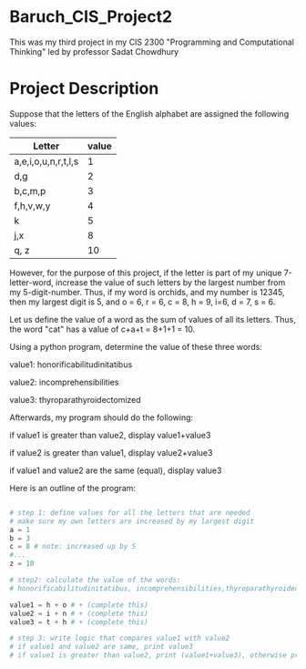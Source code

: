 # Baruch_CIS_Project2
This was my third project in my CIS 2300 "Programming and Computational Thinking" led by professor Sadat Chowdhury

# Project Description

Suppose that the letters of the English alphabet are assigned the following values: 

| Letter              | value |
|---------------------|-------|
| a,e,i,o,u,n,r,t,l,s | 1     |
| d,g                 | 2     |
| b,c,m,p             | 3     |
| f,h,v,w,y           | 4     |
| k                   | 5     |
| j,x                 | 8     |
| q, z                | 10    |


However, for the purpose of this project, if the letter is part of my unique 7-letter-word, increase the value of such letters by the largest number from my 5-digit-number. Thus, if my word is orchids, and my number is 12345, then my largest digit is 5, and o = 6, r = 6, c = 8, h = 9, i=6, d = 7, s = 6.

Let us define the value of a word as the sum of values of all its letters. Thus, the word "cat" has a value of c+a+t = 8+1+1 = 10.

Using a python program, determine the value of these three words:

value1: honorificabilitudinitatibus


value2: incomprehensibilities


value3: thyroparathyroidectomized

Afterwards, my program should do the following:

if value1 is greater than value2, display value1+value3


if value2 is greater than value1, display value2+value3


if value1 and value2 are the same (equal), display value3



Here is an outline of the program:

```python

# step 1: define values for all the letters that are needed
# make sure my own letters are increased by my largest digit
a = 1 
b = 3
c = 8 # note: increased up by 5
#...
z = 10

# step2: calculate the value of the words: 
# honorificabilitudinitatibus, incomprehensibilities,thyroparathyroidectomized

value1 = h + o # + (complete this)
value2 = i + n # + (complete this)
value3 = t + h # + (complete this)

# step 3: write logic that compares value1 with value2
# if value1 and value2 are same, print value3
# if value1 is greater than value2, print (value1+value3), otherwise print (value2+value3)

```
